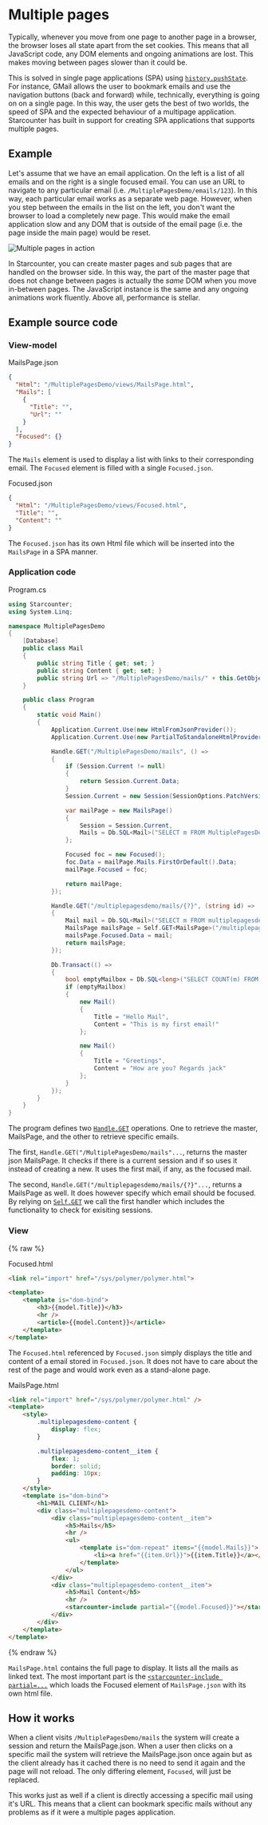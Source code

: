 # Multiple pages

Typically, whenever you move from one page to another page in a browser, the browser loses all state apart from the set cookies. This means that all JavaScript code, any DOM elements and ongoing animations are lost. This makes moving between pages slower than it could be.

This is solved in single page applications (SPA) using [`history.pushState`](https://developer.mozilla.org/en-US/docs/Web/Guide/API/DOM/Manipulating_the_browser_history). For instance, GMail allows the user to bookmark emails and use the navigation buttons (back and forward) while, technically, everything is going on on a single page. In this way, the user gets the best of two worlds, the speed of SPA and the expected behaviour of a multipage application. Starcounter has built in support for creating SPA applications that supports multiple pages.

## Example

Let's assume that we have an email application. On the left is a list of all emails and on the right is a single focused email. You can use an URL to navigate to any particular email (i.e. `/MultiplePagesDemo/emails/123`). In this way, each particular email works as a separate web page. However, when you step between the emails in the list on the left, you don't want the browser to load a completely new page. This would make the email application slow and any DOM that is outside of the email page (i.e. the page inside the main page) would be reset.

![Multiple pages in action](/assets/multiplepages.gif)

In Starcounter, you can create master pages and sub pages that are handled on the browser side. In this way, the part of the master page that does not change between pages is actually the *same* DOM when you move in-between pages. The JavaScript instance is the same and any ongoing animations work fluently. Above all, performance is stellar.

## Example source code

### View-model
<div class="code-name">MailsPage.json</div>

```json
{
  "Html": "/MultiplePagesDemo/views/MailsPage.html",
  "Mails": [
    {
      "Title": "",
      "Url": ""
    }
  ],
  "Focused": {}
}
```

The `Mails` element is used to display a list with links to their corresponding email. The `Focused` element is filled with a single `Focused.json`.

<div class="code-name">Focused.json</div>

```json
{
  "Html": "/MultiplePagesDemo/views/Focused.html",
  "Title": "",
  "Content": ""
}

```

The `Focused.json` has its own Html file which will be inserted into the `MailsPage` in a SPA manner.

### Application code

<div class="code-name">Program.cs</div>

```cs
using Starcounter;
using System.Linq;

namespace MultiplePagesDemo
{
    [Database]
    public class Mail
    {
        public string Title { get; set; }
        public string Content { get; set; }
        public string Url => "/MultiplePagesDemo/mails/" + this.GetObjectID();
    }

    public class Program
    {
        static void Main()
        {
            Application.Current.Use(new HtmlFromJsonProvider());
            Application.Current.Use(new PartialToStandaloneHtmlProvider());

            Handle.GET("/MultiplePagesDemo/mails", () =>
            {
                if (Session.Current != null)
                {
                    return Session.Current.Data;
                }
                Session.Current = new Session(SessionOptions.PatchVersioning);

                var mailPage = new MailsPage()
                {
                    Session = Session.Current,
                    Mails = Db.SQL<Mail>("SELECT m FROM MultiplePagesDemo.Mail m")
                };

                Focused foc = new Focused();
                foc.Data = mailPage.Mails.FirstOrDefault().Data;
                mailPage.Focused = foc;

                return mailPage;
            });

            Handle.GET("/multiplepagesdemo/mails/{?}", (string id) =>
            {
                Mail mail = Db.SQL<Mail>("SELECT m FROM multiplepagesdemo.mail m WHERE objectid=?", id).First;
                MailsPage mailsPage = Self.GET<MailsPage>("/multiplepagesdemo/mails");
                mailsPage.Focused.Data = mail;
                return mailsPage;
            });

            Db.Transact(() =>
            {
                bool emptyMailbox = Db.SQL<long>("SELECT COUNT(m) FROM multiplepagesdemo.mail m").First == 0;
                if (emptyMailbox)
                {
                    new Mail()
                    {
                        Title = "Hello Mail",
                        Content = "This is my first email!"
                    };

                    new Mail()
                    {
                        Title = "Greetings",
                        Content = "How are you? Regards jack"
                    };
                }
            });
        }
    }
}
```

The program defines two [`Handle.GET`](https://docs.starcounter.io/guides/network/handling-http-requests/) operations. One to retrieve the master, MailsPage, and the other to retrieve specific emails.

The first, `Handle.GET("/MultiplePagesDemo/mails"...`, returns the master json MailsPage. It checks if there is a current session and if so uses it instead of creating a new. It uses the first mail, if any, as the focused mail.

The second, `Handle.GET("/multiplepagesdemo/mails/{?}"...`, returns a MailsPage as well. It does however specify which email should be focused. By relying on [`Self.GET`](https://docs.starcounter.io/guides/network/internal-self-calls/) we call the first handler which includes the functionality to check for exisiting sessions.

### View

{% raw %}

<div class="code-name">Focused.html</div>

```html
<link rel="import" href="/sys/polymer/polymer.html">

<template>
    <template is="dom-bind">
        <h3>{{model.Title}}</h3>
        <hr />
        <article>{{model.Content}}</article>
    </template>
</template>
```

The `Focused.html` referenced by `Focused.json` simply displays the title and content of a email stored in `Focused.json`. It does not have to care about the rest of the page and would work even as a stand-alone page.

<div class="code-name">MailsPage.html</div>

```html
<link rel="import" href="/sys/polymer/polymer.html" />
<template>
    <style>
        .multiplepagesdemo-content {
            display: flex;
        }

        .multiplepagesdemo-content__item {
            flex: 1;
            border: solid;
            padding: 10px;
        }
    </style>
    <template is="dom-bind">
        <h1>MAIL CLIENT</h1>
        <div class="multiplepagesdemo-content">
            <div class="multiplepagesdemo-content__item">
                <h5>Mails</h5>
                <hr />
                <ul>
                    <template is="dom-repeat" items="{{model.Mails}}">
                        <li><a href="{{item.Url}}">{{item.Title}}</a></li>
                    </template>
                </ul>
            </div>
            <div class="multiplepagesdemo-content__item">
                <h5>Mail Content</h5>
                <hr />
                <starcounter-include partial="{{model.Focused}}"></starcounter-include>
            </div>
        </div>
    </template>
</template>
```

{% endraw %}

`MailsPage.html` contains the full page to display. It lists all the mails as linked text. The most important part is the [`<starcounter-include partial=...`](https://docs.starcounter.io/guides/web-apps/html-views/) which loads the Focused element of `MailsPage.json` with its own html file.

## How it works

When a client visits `/MultiplePagesDemo/mails` the system will create a session and return the MailsPage.json. When a user then clicks on a specific mail the system will retrieve the MailsPage.json once again but as the client already has it cached there is no need to send it again and the page will not reload. The only differing element, `Focused`, will just be replaced.

This works just as well if a client is directly accessing a specific mail using it's URL. This means that a client can bookmark specific mails without any problems as if it were a multiple pages application.